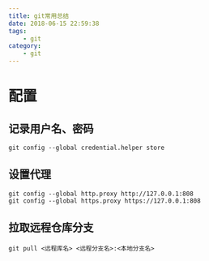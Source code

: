```yaml
---
title: git常用总结
date: 2018-06-15 22:59:38
tags:
    - git
category:
    - git
---
```


# 配置

## 记录用户名、密码
```
git config --global credential.helper store
```

## 设置代理
```
git config --global http.proxy http://127.0.0.1:808
git config --global https.proxy https://127.0.0.1:808
```

## 拉取远程仓库分支
```
git pull <远程库名> <远程分支名>:<本地分支名> 
```